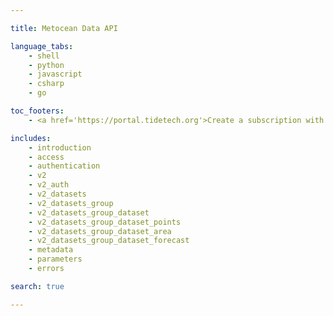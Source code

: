```yaml
--- 

title: Metocean Data API 

language_tabs: 
    - shell 
    - python
    - javascript
    - csharp
    - go

toc_footers:
    - <a href='https://portal.tidetech.org'>Create a subscription with Tidetech</a>

includes:
    - introduction
    - access
    - authentication
    - v2
    - v2_auth
    - v2_datasets
    - v2_datasets_group
    - v2_datasets_group_dataset
    - v2_datasets_group_dataset_points
    - v2_datasets_group_dataset_area
    - v2_datasets_group_dataset_forecast
    - metadata
    - parameters
    - errors

search: true

---
```


